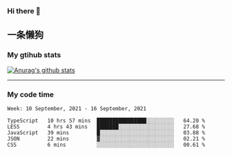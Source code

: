 ### Hi there 👋

## 一条懒狗
<!--
**kiss-me-quickly/kiss-me-quickly** is a ✨ _special_ ✨ repository because its `README.md` (this file) appears on your GitHub profile.

Here are some ideas to get you started:

- 🔭 I’m currently working on ...
- 🌱 I’m currently learning ...
- 👯 I’m looking to collaborate on ...
- 🤔 I’m looking for help with ...
- 💬 Ask me about ...
- 📫 How to reach me: ...
- 😄 Pronouns: ...
- ⚡ Fun fact: ...
-->


### My gtihub stats

[![Anurag's github stats](https://github-readme-stats.vercel.app/api?username=kiss-me-quickly)](https://github.com/anuraghazra/github-readme-stats)

***

### My code time

<!--START_SECTION:waka-->
```text
Week: 10 September, 2021 - 16 September, 2021

TypeScript   10 hrs 57 mins  ████████████████░░░░░░░░░   64.20 % 
LESS         4 hrs 43 mins   ███████░░░░░░░░░░░░░░░░░░   27.68 % 
JavaScript   39 mins         █░░░░░░░░░░░░░░░░░░░░░░░░   03.88 % 
JSON         22 mins         ▓░░░░░░░░░░░░░░░░░░░░░░░░   02.21 % 
CSS          6 mins          ░░░░░░░░░░░░░░░░░░░░░░░░░   00.61 % 
```
<!--END_SECTION:waka-->
